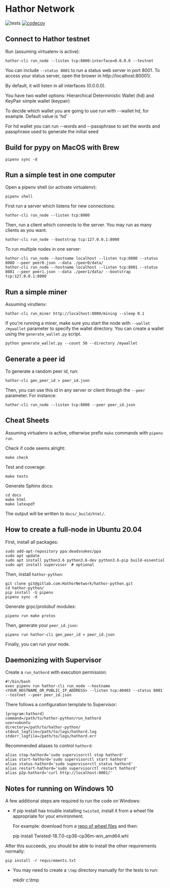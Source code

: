 Hathor Network
==============

![tests](https://github.com/HathorNetwork/hathor-core/workflows/tests/badge.svg)
[![codecov](https://codecov.io/gh/hathornetwork/hathor-core/branch/dev/graph/badge.svg)](https://codecov.io/gh/hathornetwork/hathor-core)


Connect to Hathor testnet
------

Run (assuming virtualenv is active):

    hathor-cli run_node --listen tcp:8000:interface=0.0.0.0 --testnet

You can include `--status 8001` to run a status web server in port 8001. To access your
status server, open the brower in http://localhost:80001/.

By default, it will listen in all interfaces (0.0.0.0).

You have two wallet options: Hierarchical Deterministic Wallet (hd) and KeyPair simple wallet (keypair)

To decide which wallet you are going to use run with --wallet hd, for example. Default value is 'hd'

For hd wallet you can run --words and --passphrase to set the words and passphrase used to generate the initial seed


Build for pypy on MacOS with Brew
------

    pipenv sync -d


Run a simple test in one computer
------

Open a pipenv shell (or activate virtualenv):

    pipenv shell

First run a server which listens for new connections:

    hathor-cli run_node --listen tcp:8000

Then, run a client which connects to the server. You may run as many clients as you want.

    hathor-cli run_node --bootstrap tcp:127.0.0.1:8000

To run multiple nodes in one server:

    hathor-cli run_node --hostname localhost --listen tcp:8000 --status 8080 --peer peer0.json --data ./peer0/data/
    hathor-cli run_node --hostname localhost --listen tcp:8001 --status 8081 --peer peer1.json --data ./peer1/data/ --bootstrap tcp:127.0.0.1:8000


Run a simple miner
------

Assuming virutlenv:

    hathor-cli run_miner http://localhost:8080/mining --sleep 0.1

If you're running a miner, make sure you start the node with `--wallet /mywallet` parameter to specify the wallet directory. You can create a wallet using the `generate_wallet.py` script.

    python generate_wallet.py --count 50 --directory /mywallet


Generate a peer id
------

To generate a random peer id, run:

    hathor-cli gen_peer_id > peer_id.json

Then, you can use this id in any server or client through the `--peer` parameter. For instance:

    hathor-cli run_node --listen tcp:8000 --peer peer_id.json



Cheat Sheets
------

Assuming virtualenv is active, otherwise prefix `make` commands with `pipenv run`.

Check if code seems alright:

    make check

Test and coverage:

    make tests

Generate Sphinx docs:

    cd docs
    make html
    make latexpdf

The output will be written to `docs/_build/html/`.


How to create a full-node in Ubuntu 20.04
------

First, install all packages:

    sudo add-apt-repository ppa:deadsnakes/ppa
    sudo apt update
    sudo apt install python3.6 python3.6-dev python3.6-pip build-essential 
    sudo apt install supervisor  # optional    

Then, install `hathor-python`:

    git clone git@gitlab.com:HathorNetwork/hathor-python.git
    cd hathor-python/
    pip install -U pipenv     
    pipenv sync -d

Generate grpc/protobuf modules:

    pipenv run make protos

Then, generate your `peer_id.json`:

    pipenv run hathor-cli gen_peer_id > peer_id.json

Finally, you can run your node.


Daemonizing with Supervisor
------

Create a `run_hathord` with execution permission:

    #!/bin/bash
    exec pipenv run hathor-cli run_node --hostname <YOUR_HOSTNAME_OR_PUBLIC_IP_ADDRESS> --listen tcp:40403 --status 8001 --testnet --peer peer_id.json

There follows a configuration template to Supervisor:

    [program:hathord]
    command=/path/to/hathor-python/run_hathord
    user=ubuntu
    directory=/path/to/hathor-python/
    stdout_logfile=/path/to/logs/hathord.log
    stderr_logfile=/path/to/logs/hathord.err

Recommended aliases to control `hathord`:

    alias stop-hathord='sudo supervisorctl stop hathord'
    alias start-hathord='sudo supervisorctl start hathord'
    alias status-hathord='sudo supervisorctl status hathord'
    alias restart-hathord='sudo supervisorctl restart hathord'
    alias p2p-hathord='curl http://localhost:8001/'


Notes for running on Windows 10
------

A few additional steps are required to run the code on Windows:

* If pip install has trouble installing `twisted`, install it from a wheel file appropriate for your environment.

    For example: download from a [repo of wheel files](https://www.lfd.uci.edu/~gohlke/pythonlibs/#twisted) and then:


    pip install Twisted-18.7.0-cp36-cp36m-win_amd64.whl

After this succeeds, you should be able to install the other requirements normally:

    pip install -r requirements.txt


* You may need to create a `\tmp` directory manually for the tests to run:

    mkdir c:\tmp


